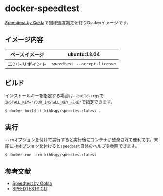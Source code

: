 # docker-speedtest
[Speedtest by Ookla](https://www.speedtest.net/)で回線速度測定を行うDockerイメージです。

## イメージ内容
|ベースイメージ|ubuntu:18.04|
|:-:|:-:|
|エントリポイント|`speedtest --accept-license`|

## ビルド
インストールキーを指定する場合は`--build-args`で`INSTALL_KEY="YOUR_INSTALL_KEY_HERE"`で指定できます。

```shell
$ docker build -t kthksgy/speedtest:latest .
```

## 実行
`--rm`オプションを付けて実行すると実行後にコンテナが破棄されて便利です。末尾に`-h`オプションを付けると`speedtest`自体のヘルプを参照できます。

```shell
$ docker run --rm kthksgy/speedtest:latest
```

## 参考文献
- [Speedtest by Ookla](https://www.speedtest.net/)
- [SPEEDTEST® CLI](https://www.speedtest.net/ja/apps/cli)